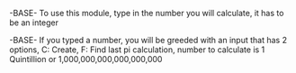 -BASE- To use this module, type in the number you will calculate, it has to be an integer


-BASE- If you typed a number, you will be greeded with an input that has 2 options, C: Create, F: Find last pi calculation, number to calculate is 1 Quintillion or 1,000,000,000,000,000,000


